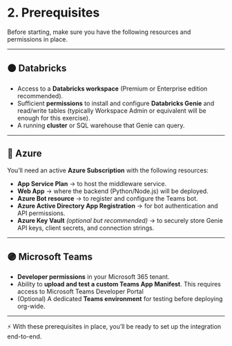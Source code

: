 # 2. Prerequisites

Before starting, make sure you have the following resources and permissions in place.

---

## 🟠 Databricks
- Access to a **Databricks workspace** (Premium or Enterprise edition recommended).  
- Sufficient **permissions** to install and configure **Databricks Genie** and read/write tables (typically Workspace Admin or equivalent will be enough for this exercise).  
- A running **cluster** or SQL warehouse that Genie can query.  

---

## 🔵 Azure
You’ll need an active **Azure Subscription** with the following resources:

- **App Service Plan** → to host the middleware service.  
- **Web App** → where the backend (Python/Node.js) will be deployed.  
- **Azure Bot resource** → to register and configure the Teams bot.  
- **Azure Active Directory App Registration** → for bot authentication and API permissions.  
- **Azure Key Vault** *(optional but recommended)* → to securely store Genie API keys, client secrets, and connection strings.  

---

## 🟣 Microsoft Teams
- **Developer permissions** in your Microsoft 365 tenant.  
- Ability to **upload and test a custom Teams App Manifest**. This requires access to Microsoft Teams Developer Portal 
- (Optional) A dedicated **Teams environment** for testing before deploying org-wide.  

---

⚡ With these prerequisites in place, you’ll be ready to set up the integration end-to-end.

